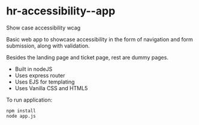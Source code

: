 # hr-accessibility--app
Show case accessibility wcag

Basic web app to showcase accessibility in the form of navigation and form submission, along with validation.

Besides the landing page and ticket page, rest are dummy pages.

- Built in nodeJS
- Uses express router 
- Uses EJS for templating
- Uses Vanilla CSS and HTML5

To run application: 
```
npm install
node app.js
```
